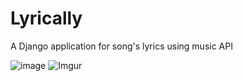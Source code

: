 # Lyrically
A Django application for song's lyrics using music API

![image](https://user-images.githubusercontent.com/44247241/50498401-69a8c980-0a0e-11e9-9e98-32f4569e4712.png)
![Imgur](https://i.imgur.com/4E0YjJx.gif)

